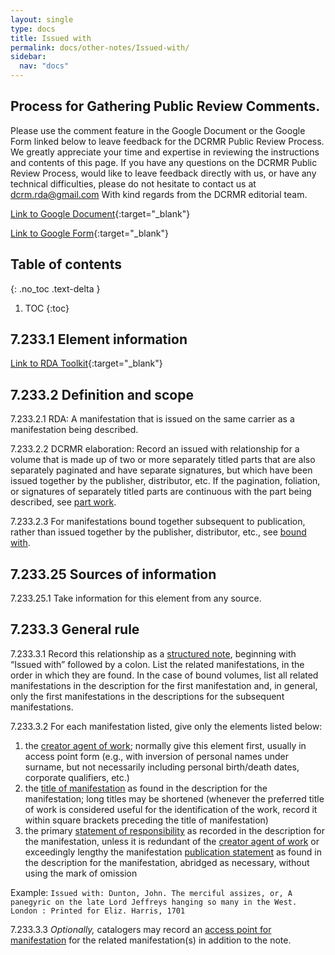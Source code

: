 ```yaml
---
layout: single
type: docs
title: Issued with
permalink: docs/other-notes/Issued-with/
sidebar:
  nav: "docs"
---
```


## Process for Gathering Public Review Comments.
Please use the comment feature in the Google Document or the Google Form linked below to leave feedback for the DCRMR Public Review Process.  We greatly appreciate your time and expertise in reviewing the instructions and contents of this page.  If you have any questions on the DCRMR Public Review Process, would like to leave feedback directly with us, or have any technical difficulties, please do not hesitate to contact us at dcrm.rda@gmail.com  With kind regards from the DCRMR editorial team.

[Link to Google Document](https://docs.google.com/document/d/1YVu7GaVV_l3WzeYNPDnpPYd2nLcpvGx_k8FGf9q9Qno/edit){:target="_blank"}

[Link to Google Form](https://docs.google.com/forms/d/e/1FAIpQLSdNtJkbY1mngdTcvCoB7zZcpaIuuKHvlbyiidP-QunDy14VcQ/viewform){:target="_blank"}

## Table of contents
{: .no_toc .text-delta }

1. TOC
{:toc}

## 7.233.1 Element information

[Link to RDA Toolkit](https://beta.rdatoolkit.org/Content?externalId=en-US_ala-f9305084-ad80-3d9e-8c28-e649bb4f5500){:target="_blank"}

## 7.233.2 Definition and scope

<a name="7.233.2.1">7.233.2.1</a> RDA: A manifestation that is issued on the same carrier as a manifestation being described.

<a name="7.233.2.2">7.233.2.2</a> DCRMR elaboration: Record an issued with relationship for a volume that is made up of two or more separately titled parts that are also separately paginated and have separate signatures, but which have been issued together by the publisher, distributor, etc. If the pagination, foliation, or signatures of separately titled parts are continuous with the part being described, see [part work](https://rbms-bsc.github.io/DCRMR/404).

<a name="7.233.2.3">7.233.2.3</a> For manifestations bound together subsequent to publication, rather than issued together by the publisher, distributor, etc., see [bound with](https://rbms-bsc.github.io/DCRMR/docs/notes-on-items/Bound-with/).

## 7.233.25 Sources of information

<a name="7.233.25.1">7.233.25.1</a> Take information for this element from any source.

## 7.233.3 General rule

<a name="7.233.3.1">7.233.3.1</a>  Record this relationship as a [structured note](https://rbms-bsc.github.io/DCRMR/404), beginning with “Issued with” followed by a colon. List the related manifestations, in the order in which they are found. In the case of bound volumes, list all related manifestations in the description for the first manifestation and, in general, only the first manifestations in the descriptions for the subsequent manifestations. 

<a name="7.233.3.2">7.233.3.2</a> For each manifestation listed, give only the elements listed below:
1. the [creator agent of work](https://rbms-bsc.github.io/DCRMR/404); normally give this element first, usually in access point form (e.g., with inversion of personal names under surname, but not necessarily including personal birth/death dates, corporate qualifiers, etc.)
1. the [title of manifestation](https://rbms-bsc.github.io/DCRMR/docs/title/Title-of-manifestation/) as found in the description for the manifestation; long titles may be shortened (whenever the preferred title of work is considered useful for the identification of the work, record it within square brackets preceding the title of manifestation)
1. the primary [statement of responsibility](https://rbms-bsc.github.io/DCRMR/docs/sor/Statement-of-responsibility/) as recorded in the description for the manifestation, unless it is redundant of the [creator agent of work](https://rbms-bsc.github.io/DCRMR/404) or exceedingly lengthy
the manifestation [publication statement](https://rbms-bsc.github.io/DCRMR/docs/ppdm/Publication-statement/) as found in the description for the manifestation, abridged as necessary, without using the mark of omission

Example: `Issued with: Dunton, John. The merciful assizes, or, A panegyric on the late Lord Jeffreys hanging so many in the West. London : Printed for Eliz. Harris, 1701`

<a name="7.233.3.3">7.233.3.3</a> *Optionally,* catalogers may record an [access point for manifestation](https://rbms-bsc.github.io/DCRMR/404) for the related manifestation(s) in addition to the note.

